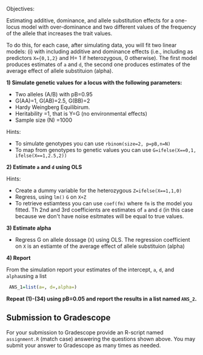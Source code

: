 Objectives:

Estimating additive, dominance, and allele substitution effects for a one-locus model with over-dominance and two different values of the frequency of the allele that increases the trait values.

To do this, for each case, after simulating data, you will fit two linear models: (i) with including additive and dominance effects (i.e., including as predictors `X={0,1,2}` and H= 1 if heterozygous, 0 otherwise). The first model produces estimates of `a` and `d`, the second one produces estimates of the average effect of allele substituion (alpha).

**1) Simulate genetic values for a locus with the following parameters:**

  - Two alleles (A/B) with pB=0.95
  - G(AA)=1, G(AB)=2.5, G(BB)=2
  - Hardy Weingberg Equilibirum.
  - Heritability =1, that is Y=G (no environmental effects)
  - Sample size (N) =1000

Hints: 
  - To simulate genotypes you can use `rbinom(size=2, p=pB,n=N)`
  - To map from genotypes to genetic values you can use `G=ifelse(X==0,1, ifelse(X==1,2.5,2))`
    
**2) Estimate `a` and `d` using OLS**

Hints: 
  - Create a dummy variable for the heterozygous `Z=ifelse(X==1,1,0)`
  - Regress, using `lm()` `G` on `X+Z`
  - To retrieve estiamtess you can use `coef(fm)` where `fm` is the model you fitted. Th 2nd and 3rd coefficients are estimates of `a` and `d` (in this case because we don't have noise esitmates will be equal to true values.

**3) Estimate alpha**

  - Regress G on allele dossage (`X`) using OLS. The regression coefficient on `X` is an estiamte of the average effect of allele substituion (alpha)

**4) Report**
   
From the simulation report your estimates of the intercept, `a`, `d`, and `alpha`using a list

```r
 ANS_1=list(a=, d=,alpha=)
```

**Repeat (1)-(34) using pB=0.05 and report the results in a list named `ANS_2`.**


## Submission to Gradescope

For your submission to Gradescope provide an R-script named `assignment.R` (match case) answering the questions shown above. You may submit your answer to Gradescope as many times as needed.
